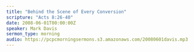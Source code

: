 ```yaml
---
title: "Behind the Scene of Every Conversion"
scripture: "Acts 8:26-40"
date: 2008-06-01T00:00:00Z
speaker: Mark Davis
sermon_type: morning
audio: https://pcpcmorningsermons.s3.amazonaws.com/20080601davis.mp3 
---
```



